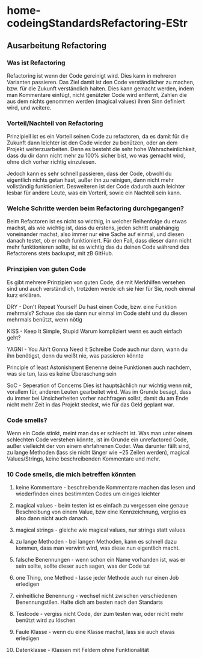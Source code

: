 # home-codeingStandardsRefactoring-EStr

## Ausarbeitung Refactoring

### Was ist Refactoring

Refactoring ist wenn der Code gereinigt wird. Dies kann in mehreren Varianten
passieren. Das Ziel damit ist den Code verständlicher zu machen, bzw. für die Zukunft verständlich halten. Dies kann gemacht werden, indem man
Kommentare einfügt, nicht genützter Code wird entfernt, Zahlen die aus dem nichts genommen werden (magical values)
ihren Sinn definiert wird, und weitere.

### Vorteil/Nachteil von Refactoring

Prinzipiell ist es ein Vorteil seinen Code zu refactoren, da es damit für die
Zukunft dann leichter ist den Code wieder zu benützen, oder an dem Projekt
weiterzuarbeiten. Denn es besteht die sehr hohe Wahrscheinlichkeit, dass du
dir dann nicht mehr zu 100% sicher bist, wo was gemacht wird, ohne dich vorher
richtig einzulesen.

Jedoch kann es sehr schnell passieren, dass der Code, obwohl du eigentlich
nichts getan hast, außer ihn zu reinigen, dann nicht mehr vollständig
funktioniert.
Desweiteren ist der Code dadurch auch leichter lesbar für andere Leute, was
ein Vorteril, sowie ein Nachteil sein kann.

### Welche Schritte werden beim Refactoring durchgegangen?

Beim Refactoren ist es nicht so wicthig, in welcher Reihenfolge du etwas machst,
als wie wichtig ist, dass du erstens, jeden schritt unabhängig voneinander machst,
also immer nur eine Sache auf einmal, und diesen danach testet, ob er noch 
funktioniert. Für den Fall, dass dieser dann nicht mehr funktionieren sollte,
ist es wichtig das du deinen Code während des Refactorens stets backupst, mit
zB GitHub.

### Prinzipien von guten Code

Es gibt mehrere Prinzipien von guten Code, die mit Merkhilfen versehen sind
und auch verständlich, trotzdem werde ich sie hier für Sie, noch einmal kurz erklären.

DRY - Don't Repeat Yourself
Du hast einen Code, bzw. eine Funktion mehrmals? Schaue das sie dann nur
einmal im Code steht und du diesen mehrmals benützt, wenn nötig

KISS - Keep It Simple, Stupid
Warum kompliziert wenn es auch einfach geht?

YAGNI - You Ain't Gonna Need It
Schreibe Code auch nur dann, wann du ihn benötigst, denn du weißt nie, was
passieren könnte

Principle of least Astonishment
Benenne deine Funktionen auch nachdem, was sie tun, lass es keine Überaschung sein

SoC - Seperation of Concerns
Dies ist hauptsächlich nur wichtig wenn mit, vorallem für, anderen Leuten gearbeitet wird.
Was im Grunde besagt, dass du immer bei Unsicherheiten vorher nachfragen sollst,
damit du am Ende nicht mehr Zeit in das Projekt steckst, wie für das Geld geplant war.

 ### Code smells?

Wenn ein Code stinkt, meint man das er schlecht ist. Was man unter einem schlechten
Code verstehen könnte, ist im Grunde ein unrefactored Code, außer vielleicht der
von einem ehrfahrenen Coder.
Was darunter fällt sind, zu lange Methoden (lass sie nicht länger wie ~25 Zeilen werden), 
magical Values/Strings, keine beschreibenden Kommentare und mehr.

### 10 Code smells, die mich betreffen könnten

1. keine Kommentare - beschreibende Kommentare machen das lesen und wiederfinden eines bestimmten Codes um einiges leichter

2. magical values - beim testen ist es einfach zu vergessen eine genaue
 Beschreibung von einem Value, bzw eine Kennzeichnung, vergiss es also dann nicht auch danach.

3. magical strings - gleiche wie magical values, nur strings statt values

4. zu lange Methoden -  bei langen Methoden, kann es schnell dazu kommen, dass man verwirrt wird, was diese nun eigentlich macht.

5. falsche Benennungen - wenn schon ein Name vorhanden ist, was er sein sollte, sollte dieser auch sagen, was der Code tut

6. one Thing, one Method - lasse jeder Methode auch nur einen Job erledigen

7. einheitliche Benennung - wechsel nicht zwischen verschiedenen Benennungstilen. Halte dich am besten nach den Standarts

8. Testcode - vergiss nicht Code, der zum testen war, oder nicht mehr benützt wird zu löschen

9. Faule Klasse - wenn du eine Klasse machst, lass sie auch etwas erledigen

10. Datenklasse - Klassen mit Feldern ohne Funktionalität
